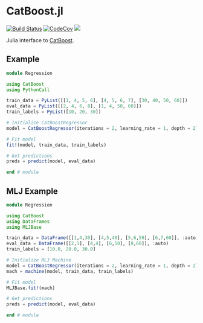 # CatBoost.jl

[![Build Status][build-img]][build-url] [![CodeCov][codecov-img]][codecov-url] [![](https://img.shields.io/badge/docs-dev-blue.svg)](https://JuliaAI.github.io/CatBoost.jl/dev)

[build-img]: https://github.com/JuliaAI/CatBoost.jl/workflows/CI/badge.svg
[build-url]: https://github.com/JuliaAI/CatBoost.jl/actions
[codecov-img]: https://codecov.io/gh/JuliaAI/CatBoost.jl/branch/main/graph/badge.svg
[codecov-url]: https://codecov.io/github/JuliaAI/CatBoost.jl


Julia interface to [CatBoost](https://catboost.ai/).

## Example

```julia
module Regression

using CatBoost
using PythonCall

train_data = PyList([[1, 4, 5, 6], [4, 5, 6, 7], [30, 40, 50, 60]])
eval_data = PyList([[2, 4, 6, 8], [1, 4, 50, 60]])
train_labels = PyList([10, 20, 30])

# Initialize CatBoostRegressor
model = CatBoostRegressor(iterations = 2, learning_rate = 1, depth = 2)

# Fit model
fit!(model, train_data, train_labels)

# Get predictions
preds = predict(model, eval_data)

end # module
```

## MLJ Example
```julia
module Regression

using CatBoost
using DataFrames
using MLJBase

train_data = DataFrame([[1,4,30], [4,5,40], [5,6,50], [6,7,60]], :auto)
eval_data = DataFrame([[2,1], [4,4], [6,50], [8,60]], :auto)
train_labels = [10.0, 20.0, 30.0] 

# Initialize MLJ Machine
model = CatBoostRegressor(iterations = 2, learning_rate = 1, depth = 2)
mach = machine(model, train_data, train_labels)

# Fit model
MLJBase.fit!(mach)

# Get predictions
preds = predict(model, eval_data)

end # module
```
